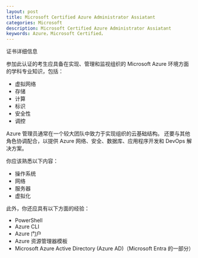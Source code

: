 ```yaml
---
layout: post
title: Microsoft Certified Azure Administrator Assiatant
categories: Microsoft
description: Microsoft Certified Azure Administrator Assiatant
keywords: Azure，Microsoft Certified，
---
```


证书详细信息

参加此认证的考生应具备在实现、管理和监视组织的 Microsoft Azure 环境方面的学科专业知识，包括：

* 虚拟网络
* 存储
* 计算
* 标识
* 安全性
* 调控

Azure 管理员通常在一个较大团队中致力于实现组织的云基础结构。 还要与其他角色协调配合，以提供 Azure 网络、安全、数据库、应用程序开发和 DevOps 解决方案。

你应该熟悉以下内容：

* 操作系统
* 网络
* 服务器
* 虚拟化

此外，你还应具有以下方面的经验：

* PowerShell
* Azure CLI
* Azure 门户
* Azure 资源管理器模板
* Microsoft Azure Active Directory (Azure AD)（Microsoft Entra 的一部分）

